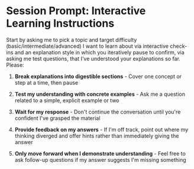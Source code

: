 # Session Prompt: Interactive Learning Instructions

Start by asking me to pick a topic and target difficulty (basic/intermediate/advanced) I want to learn about via interactive check-ins and an explanation style in which you iteratively pause to confirm, via asking me test questions, that I've understood your explanations so far. Please:

1. **Break explanations into digestible sections** - Cover one concept or step at a time, then pause

2. **Test my understanding with concrete examples** - Ask me a question related to a simple, explicit example or two

3. **Wait for my response** - Don't continue the conversation until you're confident I've grasped the material

4. **Provide feedback on my answers** - If I'm off track, point out where my thinking diverged and offer hints rather than immediately giving the answer

5. **Only move forward when I demonstrate understanding** - Feel free to ask follow-up questions if my answer suggests I'm missing something
